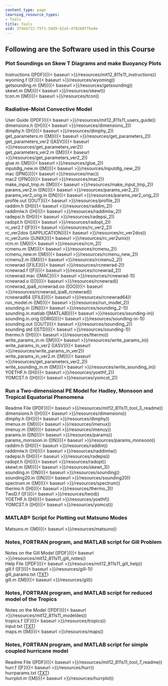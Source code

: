 ```yaml
---
content_type: page
learning_resource_types:
- Tools
title: Tools
uid: 374ebf22-f5f1-50d9-82a5-d78288ffba8e
---
```


Following are the Software used in this Course
----------------------------------------------

### Plot Soundings on Skew T Diagrams and make Buoyancy Plots

Instructions ([PDF]({{< baseurl >}}/resources/mit12_811s11_instructions))  
wyoming.f ([F]({{< baseurl >}}/resources/wyoming))  
getsounding.m ([M]({{< baseurl >}}/resources/getsounding))  
skewt.m ([M]({{< baseurl >}}/resources/skewt))  
tcon.m ([M]({{< baseurl >}}/resources/tcon))

### Radiative-Moist Convective Model

User Guide ([PDF]({{< baseurl >}}/resources/mit12_811s11_users_guide))  
dimensions.h ([H]({{< baseurl >}}/resources/dimensions_2))  
dimphy.h ([H]({{< baseurl >}}/resources/dimphy_2))  
get\_parameters.m ([M]({{< baseurl >}}/resources/get_parameters_2))  
get\_parameters\_ver2 ([ASV]({{< baseurl >}}/resources/get_parameters_ver2))  
get\_parameters\_ver2.m ([M]({{< baseurl >}}/resources/get_parameters_ver2_2))  
glue.m ([M]({{< baseurl >}}/resources/glue_2))  
inputdlg\_new.m ([M]({{< baseurl >}}/resources/inputdlg_new_2))  
mac ([PNG]({{< baseurl >}}/resources/mac))  
mac2 ([PNG]({{< baseurl >}}/resources/mac2))  
make\_input\_tmp.m ([M]({{< baseurl >}}/resources/make_input_tmp_2))  
params\_ver2.in ([IN]({{< baseurl >}}/resources/params_ver2_2))  
params\_ver2\_orig.in ([IN]({{< baseurl >}}/resources/params_ver2_orig_2))  
profile.out ([OUT]({{< baseurl >}}/resources/profile_2))  
raddim.h ([H]({{< baseurl >}}/resources/raddim_2))  
raddimlw.h ([H]({{< baseurl >}}/resources/raddimlw_2))  
radepsi.h ([H]({{< baseurl >}}/resources/radepsi_2))  
radopt.h ([H]({{< baseurl >}}/resources/radopt_2))  
rc\_ver2.f ([F]({{< baseurl >}}/resources/rc_ver2_2))  
rc\_ver2dos ([APPLICATION]({{< baseurl >}}/resources/rc_ver2dos))  
rc\_ver2unix ([UNIX]({{< baseurl >}}/resources/rc_ver2unix))  
rcm.m ([M]({{< baseurl >}}/resources/rcm_2))  
rcmenu.m ([M]({{< baseurl >}}/resources/rcmenu_2))  
rcmenu\_new.m ([M]({{< baseurl >}}/resources/rcmenu_new_2))  
rcmenu2.m ([M]({{< baseurl >}}/resources/rcmenu2_2))  
rcnewrad ([FILE]({{< baseurl >}}/resources/rcnewrad-2))  
rcnewrad.f ([F]({{< baseurl >}}/resources/rcnewrad_2))  
rcnewrad.mac ([MAC]({{< baseurl >}}/resources/rcnewrad-1))  
rcnewrad.o ([O]({{< baseurl >}}/resources/rcnewrad))  
rcnewrad\_ipa8\_rcnewrad.oo ([OO]({{< baseurl >}}/resources/rcnewrad_ipa8_rcnewrad))  
rcnewrad64 ([FILE]({{< baseurl >}}/resources/rcnewrad64))  
run\_model.m ([M]({{< baseurl >}}/resources/run_model_2))  
sounding.in ([IN]({{< baseurl >}}/resources/sounding_2-1))  
sounding.in.matlab ([MATLAB]({{< baseurl >}}/resources/sounding-in))  
sounding.in.orig ([ORIG]({{< baseurl >}}/resources/sounding-in-1))  
sounding.out ([OUT]({{< baseurl >}}/resources/sounding_2))  
sounding.std ([STD]({{< baseurl >}}/resources/sounding-1))  
thermo.h ([H]({{< baseurl >}}/resources/thermo))  
write\_params\_in.m ([M]({{< baseurl >}}/resources/write_params_in))  
write\_params\_in\_ver2 ([ASV]({{< baseurl >}}/resources/write_params_in_ver2))  
write\_params\_in\_ver2.m ([M]({{< baseurl >}}/resources/get_parameters_ver2_2))  
write\_sounding\_in.m ([M]({{< baseurl >}}/resources/write_sounding_in))  
YOETHF.h ([H]({{< baseurl >}}/resources/yoethf_2))  
YOMCST.h ([H]({{< baseurl >}}/resources/yomcst_2))

### Run a Two-dimensional PE Model for Hadley, Monsoon and Tropical Equatorial Phenomena

Readme File ([PDF]({{< baseurl >}}/resources/mit12_811s11_tool_3_readme))  
dimensions.h ([H]({{< baseurl >}}/resources/dimensions))  
dimphy.h ([H]({{< baseurl >}}/resources/dimphy))  
imenux.m ([M]({{< baseurl >}}/resources/imenux))  
imenuy.m ([M]({{< baseurl >}}/resources/imenuy))  
params.in ([IN]({{< baseurl >}}/resources/params))  
params\_monsoon.in ([IN]({{< baseurl >}}/resources/params_monsoon))  
raddim.h ([H]({{< baseurl >}}/resources/raddim))  
raddimlw.h ([H]({{< baseurl >}}/resources/raddimlw))  
radepsi.h ([H]({{< baseurl >}}/resources/radepsi))  
radopt.h ([H]({{< baseurl >}}/resources/radopt))  
skewt.m ([M]({{< baseurl >}}/resources/skewt_3))  
sounding.in ([IN]({{< baseurl >}}/resources/sounding))  
sounding20.in ([IN]({{< baseurl >}}/resources/sounding20))  
spectrum.m ([M]({{< baseurl >}}/resources/spectrum))  
thermo.h ([H]({{< baseurl >}}/resources/thermo_3))  
TwoD.f ([F]({{< baseurl >}}/resources/twod))  
YOETHF.h ([H]({{< baseurl >}}/resources/yoethf))  
YOMCST.h ([H]({{< baseurl >}}/resources/yomcst))

### MATLAB® Script for Plotting out Matsuno Modes

Matsuno.m ([M]({{< baseurl >}}/resources/matsuno))

### Notes, FORTRAN program, and MATLAB script for Gill Problem

Notes on the Gill Model ([PDF]({{< baseurl >}}/resources/mit12_811s11_gill_notes))  
Help File ([PDF]({{< baseurl >}}/resources/mit12_811s11_gill_help))  
gill.f ([F]({{< baseurl >}}/resources/gill-1))  
gill\_params.txt ([TXT](./resolveuid/b82034a7af8a23fb5d75264d52225029))  
gill.m ([M]({{< baseurl >}}/resources/gill))

### Notes, FORTRAN program, and MATLAB script for reduced model of the Tropics

Notes on the Model ([PDF]({{< baseurl >}}/resources/mit12_811s11_modeldes))  
tropics.f ([F]({{< baseurl >}}/resources/tropics))  
input.txt ([TXT](./resolveuid/9673e8eafd3b5170499e3ad68bbffb79))  
maps.m ([M]({{< baseurl >}}/resources/maps))

### Notes, FORTRAN program, and MATLAB script for simple coupled hurricane model

Readme File ([PDF]({{< baseurl >}}/resources/mit12_811s11_tool_7_readme))  
hurr.f ([F]({{< baseurl >}}/resources/hurr))  
hurrparams.txt ([TXT](./resolveuid/608b527c28a6e63e91792f9da4a3a556))  
hurrplot.m ([M]({{< baseurl >}}/resources/hurrplot))
